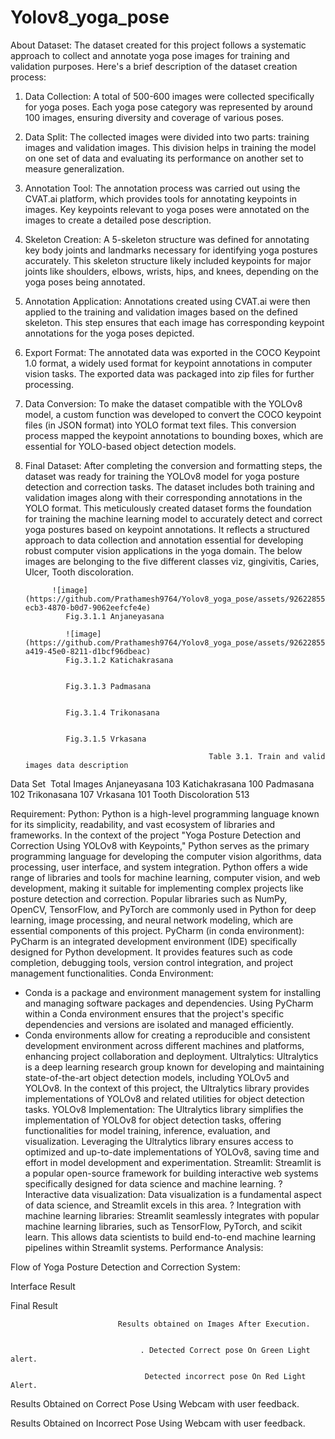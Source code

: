 # Yolov8_yoga_pose


About Dataset:
The dataset created for this project follows a systematic approach to collect and annotate yoga pose images for training and validation purposes. Here's a brief description of the dataset creation process:
1. Data Collection: A total of 500-600 images were collected specifically for yoga poses. Each yoga pose category was represented by around 100 images, ensuring diversity and coverage of various poses.
2. Data Split: The collected images were divided into two parts: training images and validation images. This division helps in training the model on one set of data and evaluating its performance on another set to measure generalization.
3. Annotation Tool: The annotation process was carried out using the CVAT.ai platform, which provides tools for annotating keypoints in images. Key keypoints relevant to yoga poses were annotated on the images to create a detailed pose description.
4. Skeleton Creation: A 5-skeleton structure was defined for annotating key body joints and landmarks necessary for identifying yoga postures accurately. This skeleton structure likely included keypoints for major joints like shoulders, elbows, wrists, hips, and knees, depending on the yoga poses being annotated.
5. Annotation Application: Annotations created using CVAT.ai were then applied to the training and validation images based on the defined skeleton. This step ensures that each image has corresponding keypoint annotations for the yoga poses depicted.
6. Export Format: The annotated data was exported in the COCO Keypoint 1.0 format, a widely used format for keypoint annotations in computer vision tasks. The exported data was packaged into zip files for further processing.
7. Data Conversion: To make the dataset compatible with the YOLOv8 model, a custom function was developed to convert the COCO keypoint files (in JSON format) into YOLO format text files. This conversion process mapped the keypoint annotations to bounding boxes, which are essential for YOLO-based object detection models.
8. Final Dataset: After completing the conversion and formatting steps, the dataset was ready for training the YOLOv8 model for yoga posture detection and correction tasks. The dataset includes both training and validation images along with their corresponding annotations in the YOLO format.
This meticulously created dataset forms the foundation for training the machine learning model to accurately detect and correct yoga postures based on keypoint annotations. It reflects a structured approach to data collection and annotation essential for developing robust computer vision applications in the yoga domain.
The below images are belonging to the five different classes viz, gingivitis, Caries, Ulcer, Tooth discoloration.

             ![image](https://github.com/Prathamesh9764/Yolov8_yoga_pose/assets/92622855/78a52d9f-ecb3-4870-b0d7-9062eefcfe4e)    
                Fig.3.1.1 Anjaneyasana                                                           

                ![image](https://github.com/Prathamesh9764/Yolov8_yoga_pose/assets/92622855/be144998-a419-45e0-8211-d1bcf96dbeac)
                Fig.3.1.2 Katichakrasana

                   
                Fig.3.1.3 Padmasana


                Fig.3.1.4 Trikonasana  

                                                  
                Fig.3.1.5 Vrkasana

                                                Table 3.1. Train and valid images data description 
Data Set 
Total Images
Anjaneyasana
103
Katichakrasana
100
Padmasana
102
Trikonasana
107
Vrkasana
101
Tooth Discoloration
513


 
Requirement:
Python:
Python is a high-level programming language known for its simplicity, readability, and vast ecosystem of libraries and frameworks. In the context of the project "Yoga Posture Detection and Correction Using YOLOv8 with Keypoints," Python serves as the primary programming language for developing the computer vision algorithms, data processing, user interface, and system integration.
Python offers a wide range of libraries and tools for machine learning, computer vision, and web development, making it suitable for implementing complex projects like posture detection and correction.
Popular libraries such as NumPy, OpenCV, TensorFlow, and PyTorch are commonly used in Python for deep learning, image processing, and neural network modeling, which are essential components of this project.
PyCharm (in conda environment):
PyCharm is an integrated development environment (IDE) specifically designed for Python development. It provides features such as code completion, debugging tools, version control integration, and project management functionalities.
Conda Environment:
  - Conda is a package and environment management system for installing and managing software packages and dependencies. Using PyCharm within a Conda environment ensures that the project's specific dependencies and versions are isolated and managed efficiently.
  - Conda environments allow for creating a reproducible and consistent development environment across different machines and platforms, enhancing project collaboration and deployment.
Ultralytics:
Ultralytics is a deep learning research group known for developing and maintaining state-of-the-art object detection models, including YOLOv5 and YOLOv8. In the context of this project, the Ultralytics library provides implementations of YOLOv8 and related utilities for object detection tasks.
YOLOv8 Implementation:
The Ultralytics library simplifies the implementation of YOLOv8 for object detection tasks, offering functionalities for model training, inference, evaluation, and visualization.
Leveraging the Ultralytics library ensures access to optimized and up-to-date implementations of YOLOv8, saving time and effort in model development and experimentation.
Streamlit: 
Streamlit is a popular open-source framework for building interactive web systems  specifically designed for data science and machine learning.
? Interactive data visualization: Data visualization is a fundamental aspect of data  science, and Streamlit excels in this area. 
? Integration with machine learning libraries: Streamlit seamlessly integrates  with popular machine learning libraries, such as TensorFlow, PyTorch, and scikit learn. This allows data scientists to build end-to-end machine learning pipelines  within Streamlit systems.
 Performance Analysis:

Flow of Yoga Posture Detection and Correction System:



Interface Result





Final Result
  


                            Results obtained on Images After Execution.


                                 . Detected Correct pose On Green Light alert.
           
                                  Detected incorrect pose On Red Light Alert.

   Results Obtained on Correct Pose Using Webcam with user feedback. 


  Results Obtained on Incorrect Pose Using Webcam with user feedback.

